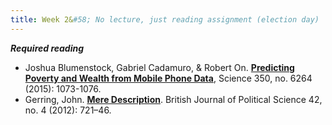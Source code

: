 ```yaml
---
title: Week 2&#58; No lecture, just reading assignment (election day)
---
```


***Required reading***

- Joshua Blumenstock, Gabriel Cadamuro, & Robert On. [**Predicting Poverty and Wealth from Mobile Phone Data**](https://science.sciencemag.org/content/350/6264/1073), Science 350, no. 6264 (2015): 1073-1076.
- Gerring, John. [**Mere Description**](https://www-cambridge-org.ezproxy.bgu.ac.il/core/journals/british-journal-of-political-science/article/mere-description/833643C6242D3A45D48BAAC3EF0C33D0). British Journal of Political Science 42, no. 4 (2012): 721–46. 
